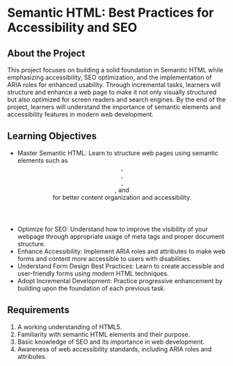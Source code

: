 # Semantic HTML: Best Practices for Accessibility and SEO

## About the Project
This project focuses on building a solid foundation in Semantic HTML while emphasizing accessibility, SEO optimization, and the implementation of ARIA roles for enhanced usability. Through incremental tasks, learners will structure and enhance a web page to make it not only visually structured but also optimized for screen readers and search engines. By the end of the project, learners will understand the importance of semantic elements and accessibility features in modern web development.

## Learning Objectives
- Master Semantic HTML: Learn to structure web pages using semantic elements such as <header>, <main>, <article>, <section>, and <footer> for better content organization and accessibility.
- Optimize for SEO: Understand how to improve the visibility of your webpage through appropriate usage of meta tags and proper document structure.
- Enhance Accessibility: Implement ARIA roles and attributes to make web forms and content more accessible to users with disabilities.
- Understand Form Design Best Practices: Learn to create accessible and user-friendly forms using modern HTML techniques.
- Adopt Incremental Development: Practice progressive enhancement by building upon the foundation of each previous task.

## Requirements
1. A working understanding of HTML5.
2. Familiarity with semantic HTML elements and their purpose.
3. Basic knowledge of SEO and its importance in web development.
4. Awareness of web accessibility standards, including ARIA roles and attributes.
